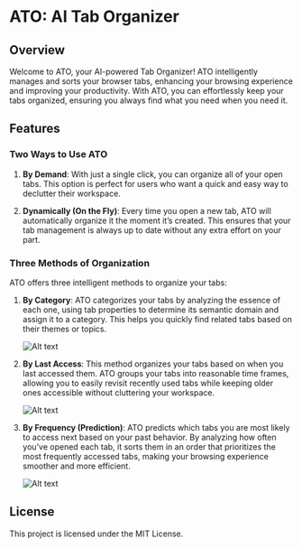 

# ATO: AI Tab Organizer

## Overview

Welcome to ATO, your AI-powered Tab Organizer! ATO intelligently manages and sorts your browser tabs, enhancing your browsing experience and improving your productivity. With ATO, you can effortlessly keep your tabs organized, ensuring you always find what you need when you need it.

## Features

### Two Ways to Use ATO

1. **By Demand**: With just a single click, you can organize all of your open tabs. This option is perfect for users who want a quick and easy way to declutter their workspace.

2. **Dynamically (On the Fly)**: Every time you open a new tab, ATO will automatically organize it the moment it’s created. This ensures that your tab management is always up to date without any extra effort on your part.

### Three Methods of Organization

ATO offers three intelligent methods to organize your tabs:

1. **By Category**: ATO categorizes your tabs by analyzing the essence of each one, using tab properties to determine its semantic domain and assign it to a category. This helps you quickly find related tabs based on their themes or topics.

    ![Alt text](https://i.imgur.com/QFfRGnI.gif)

2. **By Last Access**: This method organizes your tabs based on when you last accessed them. ATO groups your tabs into reasonable time frames, allowing you to easily revisit recently used tabs while keeping older ones accessible without cluttering your workspace.

    ![Alt text](https://i.imgur.com/mySYv0s.gif)

3. **By Frequency (Prediction)**: ATO predicts which tabs you are most likely to access next based on your past behavior. By analyzing how often you’ve opened each tab, it sorts them in an order that prioritizes the most frequently accessed tabs, making your browsing experience smoother and more efficient.

    ![Alt text](https://i.imgur.com/GxlQTum.gif)

## License

This project is licensed under the MIT License.
